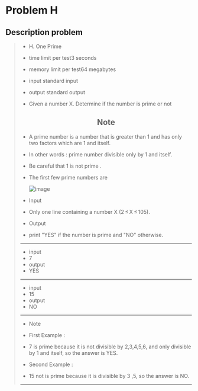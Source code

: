 # Problem H

## Description problem 

> * H. One Prime
> * time limit per test3 seconds
> * memory limit per test64 megabytes
> *  input standard input
> * output standard output
> 
> * Given a number X. Determine if the number is prime or not
> <h2 style="text-align: center;"> Note </h2>
>
> * A prime number is a number that is greater than 1 and has only two factors which are 1 and itself.
> * In other words : prime number divisible only by 1 and itself.
> * Be careful that 1 is not prime .
> * The first few prime numbers are
>
>    ![image](https://espresso.codeforces.com/cffbbc0a8003151adbd88c8cc77237c56ccb224a.png)
>
> * Input
> * Only one line containing a number X (2 ≤ X ≤ 105).
>
> * Output
> * print "YES" if the number is prime and "NO" otherwise.
> ---
> 
> * input
> * 7
> * output
> * YES
> ---
> * input
> * 15
> * output
> * NO
> ---
> 
> * Note
> * First Example :
> 
> * 7 is prime because it is not divisible by 2,3,4,5,6, and only divisible by 1 and itself, so the answer is YES.
> 
> * Second Example :
> 
> * 15 not is prime because it is divisible by 3 ,5, so the answer is NO.
> 
>
> --- 

